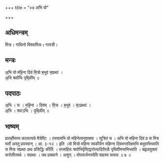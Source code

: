 +++
title = "०७ अभि यो"

+++
## अधिमन्त्रम्
मित्रः। गाथिनो विश्वामित्रः। गायत्री।

## मन्त्रः
अ॒भि यो म॑हि॒ना दिवं॑ मि॒त्रो ब॒भूव॑ स॒प्रथाः॑ ।  
अ॒भि श्रवो॑भिः पृथि॒वीम् ॥

## पदपाठः
अ॒भि । यः । म॒हि॒ना । दिव॑म् । मि॒त्रः । ब॒भूव॑ । स॒ऽप्रथाः॑ ।  
अ॒भि । श्रवः॑ऽभिः । पृ॒थि॒वीम् ॥

## भाष्यम्
प्रातर्होमस्य कालात्यये मैत्रेष्टिः । तस्यामभि यो महिनेत्यनुवाक्या । सूत्रितं च । अभि यो महिना दिवं प्र स मित्र मर्तो अस्तु प्रयस्वान् । आ. ३-१२ । इति ।यो मित्रो महिना स्वकीयेन महिम्ना दिवमन्तरिक्षमभि बभूवाभिभवति स मित्रः सप्रथाः प्रथः प्रसिद्धिः कीर्तिः । तत्सहितः श्रवोभिर्वृष्टिद्वारोत्पादितैरन्नैः पृथिवीमप्यभिभवति । बह्वन्नयुक्तां करोतीत्यर्थः । सप्रथाः । पथ प्रख्याने । असुन् । वोपसर्जनस्येति सहस्य सभावः ॥ ७ ॥